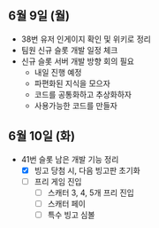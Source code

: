 
## 6월 9일 (월)

- 38번 유저 인게이지 확인 및 위키로 정리
- 팀원 신규 슬롯 개발 일정 체크
- 신규 슬롯 서버 개발 방향 회의 필요
	- 내일 진행 예정
	- 파편화된 지식을 모으자
	- 코드를 공통화하고 추상화하자
	- 사용가능한 코드를 만들자

## 6월 10일 (화)

- 41번 슬롯 남은 개발 기능 정리
	- [x] 빙고 당첨 시, 다음 빙고판 초기화
	- [ ] 프리 게임 진입
		- [ ] 스캐터 3, 4, 5개 프리 진입
		- [ ] 스캐터 페이
		- [ ] 특수 빙고 심볼